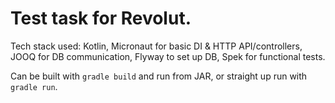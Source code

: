 # Test task for Revolut.

Tech stack used: Kotlin, Micronaut for basic DI & HTTP API/controllers, JOOQ for DB communication, Flyway to set up DB, Spek for functional tests.

Can be built with `gradle build` and run from JAR, or straight up run with `gradle run`.
